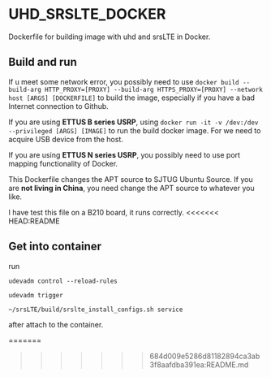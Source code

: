 # UHD_SRSLTE_DOCKER

Dockerfile for building image with uhd and srsLTE in Docker.

## Build and run
If u meet some network error, you possibly need to use `docker build --build-arg HTTP_PROXY=[PROXY] --build-arg HTTPS_PROXY=[PROXY] --network host [ARGS] [DOCKERFILE]` to build the image, especially if you have a bad Internet connection to Github.

If you are using **ETTUS B series USRP**, using `docker run -it -v /dev:/dev --privileged [ARGS] [IMAGE]` to run the build docker image. For we need to acquire USB device from the host.

If you are using **ETTUS N series USRP**, you possibly need to use port mapping functionality of Docker.

This Dockerfile changes the APT source to SJTUG Ubuntu Source. If you are **not living in China**, you need change the APT source to whatever you like.

I have test this file on a B210 board, it runs correctly.
<<<<<<< HEAD:README

## Get into container

run 

`udevadm control --reload-rules` 

`udevadm trigger` 

`~/srsLTE/build/srslte_install_configs.sh service`

after attach to the container.


=======
>>>>>>> 684d009e5286d81182894ca3ab3f8aafdba391ea:README.md
